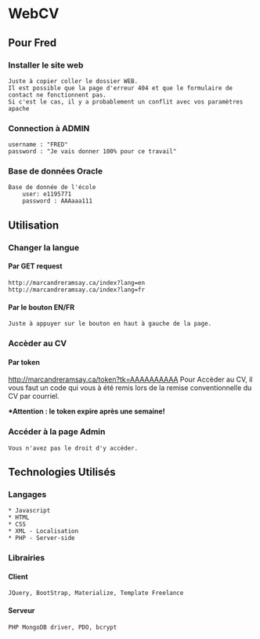 <!-- Readme WebCV
By M-A Ramsay -->
# WebCV
## Pour Fred
### Installer le site web
    Juste à copier coller le dossier WEB.
    Il est possible que la page d'erreur 404 et que le formulaire de contact ne fonctionnent pas.
    Si c'est le cas, il y a probablement un conflit avec vos paramètres apache 
### Connection à ADMIN
    username : "FRED"
    password : "Je vais donner 100% pour ce travail"

### Base de données Oracle
    Base de donnée de l'école
        user: e1195771
        password : AAAaaa111

## Utilisation
### Changer la langue
#### Par GET request
    http://marcandreramsay.ca/index?lang=en
    http://marcandreramsay.ca/index?lang=fr
#### Par le bouton EN/FR
    Juste à appuyer sur le bouton en haut à gauche de la page.

### Accèder au CV
#### Par token
http://marcandreramsay.ca/token?tk=AAAAAAAAAA
    Pour Accèder au CV, il vous faut un code qui vous à été remis lors
    de la remise conventionnelle du CV par courriel.

**\*Attention : le token expire après une semaine!**

### Accéder à la page Admin
    Vous n'avez pas le droit d'y accéder.

## Technologies Utilisés
### Langages
    * Javascript
    * HTML
    * CSS
    * XML - Localisation
    * PHP - Server-side

### Librairies
#### Client
    JQuery, BootStrap, Materialize, Template Freelance
#### Serveur
    PHP MongoDB driver, PDO, bcrypt
